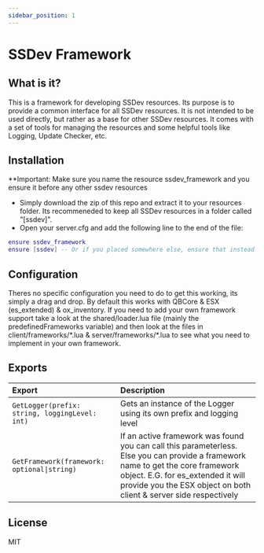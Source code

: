 ```yaml
---
sidebar_position: 1
---
```


# SSDev Framework

## What is it?
This is a framework for developing SSDev resources. Its purpose is to provide a common interface for all SSDev resources. It is not intended to be used directly, but rather as a base for other SSDev resources.
It comes with a set of tools for managing the resources and some helpful tools like Logging, Update Checker, etc.

## Installation
**Important: Make sure you name the resource ssdev_framework and you ensure it before any other ssdev resources
- Simply download the zip of this repo and extract it to your resources folder. Its recommeneded to keep all SSDev resources in a folder called "[ssdev]".
- Open your server.cfg and add the following line to the end of the file:
```lua
ensure ssdev_framework
ensure [ssdev] -- Or if you placed somewhere else, ensure that instead
```

## Configuration
Theres no specific configuration you need to do to get this working, its simply a drag and drop. 
By default this works with QBCore & ESX (es_extended) & ox_inventory. 
If you need to add your own framework support take a look at the shared/loader.lua file (mainly the predefinedFrameworks variable) and then look at the files in client/frameworks/\*.lua & server/frameworks/\*.lua to see what you need to implement in your own framework.

## Exports
| Export | Description |
|:-------|:------------|
| `GetLogger(prefix: string, loggingLevel: int)` | Gets an instance of the Logger using its own prefix and logging level |
| `GetFramework(framework: optional\|string)` | If an active framework was found you can call this parameterless. Else you can provide a framework name to get the core framework object. E.G. for es_extended it will provide you the ESX object on both client & server side respectively |

## License
MIT